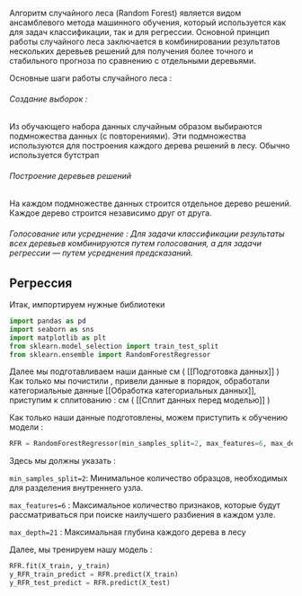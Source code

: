 Алгоритм случайного леса (Random Forest) является видом ансамблевого метода машинного обучения, который используется как для задач классификации, так и для регрессии. Основной принцип работы случайного леса заключается в комбинировании результатов нескольких деревьев решений для получения более точного и стабильного прогноза по сравнению с отдельными деревьями.

Основные шаги работы случайного леса :

<h6>Создание выборок :</h6>
Из обучающего набора данных случайным образом выбираются подмножества данных (с повторениями). Эти подмножества используются для построения каждого дерева решений в лесу. Обычно используется бутстрап 

<h6>Построение деревьев решений</h6>
На каждом подмножестве данных строится отдельное дерево решений. Каждое дерево строится независимо друг от друга.

<h6>Голосование или усреднение : Для задачи классификации результаты всех деревьев комбинируются путем голосования, а для задачи регрессии — путем усреднения предсказаний.

<h2>Регрессия</h2>
Итак, импортируем нужные библиотеки 

```python 
import pandas as pd
import seaborn as sns
import matplotlib as plt
from sklearn.model_selection import train_test_split
from sklearn.ensemble import RandomForestRegressor
```

Далее мы подготавливаем наши данные см ( [[Подготовка данных]] )
Как только мы почистили , привели данные в порядок, обработали категориальные данные [[Обработка категориальных данных]],  приступим к сплитованию :
см ( [[Сплит данных перед моделью]] )

Как только наши данные подготовлены, можем приступить к обучению модели : 

```python 
RFR = RandomForestRegressor(min_samples_split=2, max_features=6, max_depth=21)
```

Здесь мы должны указать :

`min_samples_split=2`: Минимальное количество образцов, необходимых для разделения внутреннего узла.

`max_features=6` : Максимальное количество признаков, которые будут рассматриваться при поиске наилучшего разбиения в каждом узле.

`max_depth=21` : Максимальная глубина каждого дерева в лесу

Далее, мы тренируем нашу модель : 

```python 
RFR.fit(X_train, y_train)
y_RFR_train_predict = RFR.predict(X_train)
y_RFR_test_predict = RFR.predict(X_test)
```
